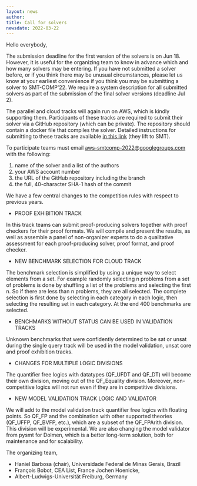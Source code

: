```yaml
---
layout: news
author:
title: Call for solvers
newsdate: 2022-03-22
---
```

Hello everybody,

The submission deadline for the first version of the solvers is on Jun
18.  However, it is useful for the organizing team to know in advance
which and how many solvers may be entering.  If you have not submitted
a solver before, or if you think there may be unusual circumstances,
please let us know at your earliest convenience if you think you may
be submitting a solver to SMT-COMP'22.  We require a system
description for all submitted solvers as part of the submission of the
final solver versions (deadline Jul 2).

The parallel and cloud tracks will again run on AWS, which is kindly
supporting them. Participants of these tracks are required to submit
their solver via a GitHub repository (which can be private). The
repository should contain a docker file that compiles the
solver. Detailed instructions for submitting to these tracks are
available [in this link](https://github.com/aws-samples/aws-batch-comp-infrastructure-sample) (they lift to SMT).

To participate teams must email aws-smtcomp-2022@googlegroups.com with
the following:

1. name of the solver and a list of the authors
2. your AWS account number
3. the URL of the GitHub repository including the branch
4. the full, 40-character SHA-1 hash of the commit

We have a few central changes to the competition rules with respect to
previous years.

* PROOF EXHIBITION TRACK

In this track teams can submit proof-producing solvers together with
proof checkers for their proof formats. We will compile and present
the results, as well as assemble a panel of non-organizer experts to
do a qualitative assessment for each proof-producing solver, proof
format, and proof checker.

* NEW BENCHMARK SELECTION FOR CLOUD TRACK

The benchmark selection is simplified by using a unique way to select
elements from a set. For example randomly selecting n problems from a
set of problems is done by shuffling a list of the problems and
selecting the first n. So if there are less than n problems, they are
all selected. The complete selection is first done by selecting in
each category in each logic, then selecting the resulting set in each
category. At the end 400 benchmarks are selected.

* BENCHMARKS WITHOUT STATUS CAN BE USED IN VALIDATION TRACKS

Unknown benchmarks that were confidently determined to be sat or unsat
during the single query track will be used in the model validation,
unsat core and proof exhibition tracks.

* CHANGES FOR MULTIPLE LOGIC DIVISIONS

The quantifier free logics with datatypes (QF_UFDT and QF_DT) will
become their own division, moving out of the QF_Equality
division. Moreover, non-competitive logics will not run even if they
are in competitive divisions.

* NEW MODEL VALIDATION TRACK LOGIC AND VALIDATOR

We will add to the model validation track quantifier free logics with
floating points. So QF_FP and the combination with other supported
theories (QF_UFFP, QF_BVFP, etc.), which are a subset of the
QF_FPArith division. This division will be experimental. We are also
changing the model validator from pysmt for Dolmen, which is a better
long-term solution, both for maintenance and for scalability.

The organizing team,

* Haniel Barbosa (chair), Universidade Federal de Minas Gerais, Brazil
* François Bobot, CEA List, France Jochen Hoenicke,
* Albert-Ludwigs-Universität Freiburg, Germany
